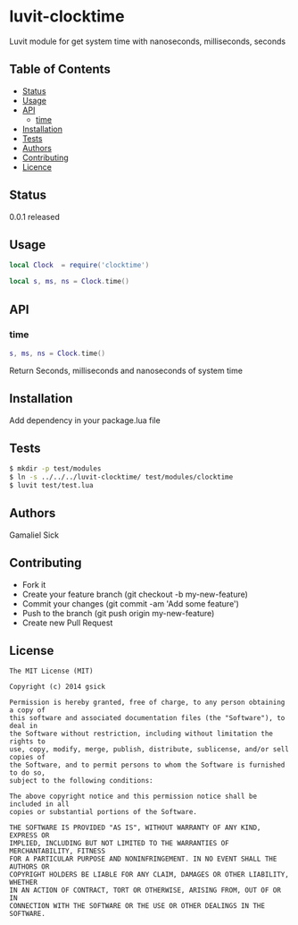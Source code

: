 luvit-clocktime
===============

Luvit module for get system time with nanoseconds, milliseconds, seconds

## Table of Contents

* [Status](#status)
* [Usage](#usage)
* [API](#api)
    * [time](#time)
* [Installation](#installation)
* [Tests](#tests)
* [Authors](#authors)
* [Contributing](#contributing)
* [Licence](#licence)

## Status

0.0.1 released

## Usage

```lua
local Clock  = require('clocktime')

local s, ms, ns = Clock.time()
```

## API

### time

```lua
s, ms, ns = Clock.time()
```

Return Seconds, milliseconds and nanoseconds of system time

## Installation

Add dependency in your package.lua file

## Tests

```bash
$ mkdir -p test/modules
$ ln -s ../../../luvit-clocktime/ test/modules/clocktime
$ luvit test/test.lua
```

## Authors

Gamaliel Sick

## Contributing

  * Fork it
  * Create your feature branch (git checkout -b my-new-feature)
  * Commit your changes (git commit -am 'Add some feature')
  * Push to the branch (git push origin my-new-feature)
  * Create new Pull Request

## License

```
The MIT License (MIT)

Copyright (c) 2014 gsick

Permission is hereby granted, free of charge, to any person obtaining a copy of
this software and associated documentation files (the "Software"), to deal in
the Software without restriction, including without limitation the rights to
use, copy, modify, merge, publish, distribute, sublicense, and/or sell copies of
the Software, and to permit persons to whom the Software is furnished to do so,
subject to the following conditions:

The above copyright notice and this permission notice shall be included in all
copies or substantial portions of the Software.

THE SOFTWARE IS PROVIDED "AS IS", WITHOUT WARRANTY OF ANY KIND, EXPRESS OR
IMPLIED, INCLUDING BUT NOT LIMITED TO THE WARRANTIES OF MERCHANTABILITY, FITNESS
FOR A PARTICULAR PURPOSE AND NONINFRINGEMENT. IN NO EVENT SHALL THE AUTHORS OR
COPYRIGHT HOLDERS BE LIABLE FOR ANY CLAIM, DAMAGES OR OTHER LIABILITY, WHETHER
IN AN ACTION OF CONTRACT, TORT OR OTHERWISE, ARISING FROM, OUT OF OR IN
CONNECTION WITH THE SOFTWARE OR THE USE OR OTHER DEALINGS IN THE SOFTWARE.
```

